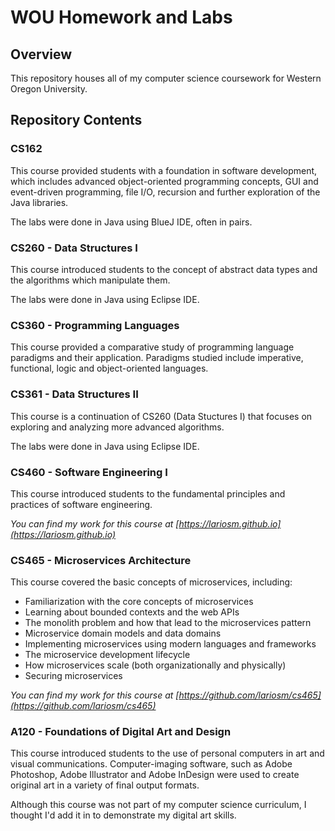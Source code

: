 # WOU Homework and Labs

## Overview
This repository houses all of my computer science coursework for Western Oregon University.

## Repository Contents

### CS162
This course provided students with a foundation in software development, which includes advanced object-oriented programming concepts, GUI and event-driven programming, file I/O, recursion and further exploration of the Java libraries.

The labs were done in Java using BlueJ IDE, often in pairs.

### CS260 - Data Structures I
This course introduced students to the concept of abstract data types and the algorithms which manipulate them.

The labs were done in Java using Eclipse IDE.

### CS360 - Programming Languages
This course provided a comparative study of programming language paradigms and their application. Paradigms studied include imperative, functional, logic and object-oriented languages.

### CS361 - Data Structures II
This course is a continuation of CS260 (Data Stuctures I) that focuses on exploring and analyzing more advanced algorithms.

The labs were done in Java using Eclipse IDE.

### CS460 - Software Engineering I
This course introduced students to the fundamental principles and practices of software engineering.

_You can find my work for this course at [https://lariosm.github.io](https://lariosm.github.io)_

### CS465 - Microservices Architecture
This course covered the basic concepts of microservices, including:
* Familiarization with the core concepts of microservices
* Learning about bounded contexts and the web APIs
* The monolith problem and how that lead to the microservices pattern
* Microservice domain models and data domains
* Implementing microservices using modern languages and frameworks
* The microservice development lifecycle
* How microservices scale (both organizationally and physically)
* Securing microservices

_You can find my work for this course at [https://github.com/lariosm/cs465](https://github.com/lariosm/cs465)_

### A120 - Foundations of Digital Art and Design
This course introduced students to the use of personal computers in art and visual communications. Computer-imaging software, such as Adobe Photoshop, Adobe Illustrator and Adobe InDesign were used to create original art in a variety of final output formats.

Although this course was not part of my computer science curriculum, I thought I'd add it in to demonstrate my digital art skills.